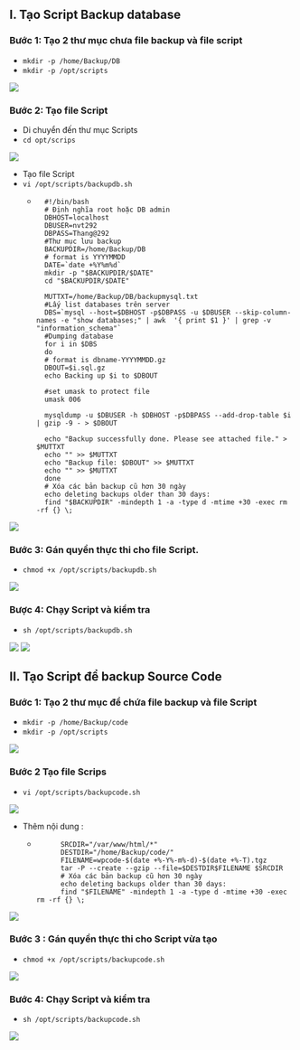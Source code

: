 ## I. Tạo Script Backup database
### Bước 1: Tạo 2 thư mục chưa file backup và file script
- `mkdir -p /home/Backup/DB `
- `mkdir -p /opt/scripts`
<img src="img/bu1.png">

### Bước 2: Tạo file Script
- Di chuyển đến thư mục Scripts
- `cd opt/scrips`
<img src="img/bu2.png">


- Tạo file Script
- `vi /opt/scripts/backupdb.sh`
    + ``` 
        #!/bin/bash
        # Định nghĩa root hoặc DB admin
        DBHOST=localhost
        DBUSER=nvt292
        DBPASS=Thang@292
        #Thư mục lưu backup
        BACKUPDIR=/home/Backup/DB
        # format is YYYYMMDD
        DATE=`date +%Y%m%d`
        mkdir -p "$BACKUPDIR/$DATE"
        cd "$BACKUPDIR/$DATE"

        MUTTXT=/home/Backup/DB/backupmysql.txt
        #Lấy list databases trên server
        DBS=`mysql --host=$DBHOST -p$DBPASS -u $DBUSER --skip-column-names -e "show databases;" | awk  '{ print $1 }' | grep -v "information_schema"`
        #Dumping database
        for i in $DBS
        do
        # format is dbname-YYYYMMDD.gz
        DBOUT=$i.sql.gz
        echo Backing up $i to $DBOUT

        #set umask to protect file
        umask 006

        mysqldump -u $DBUSER -h $DBHOST -p$DBPASS --add-drop-table $i | gzip -9 - > $DBOUT

        echo "Backup successfully done. Please see attached file." > $MUTTXT
        echo "" >> $MUTTXT
        echo "Backup file: $DBOUT" >> $MUTTXT
        echo "" >> $MUTTXT
        done
        # Xóa các bản backup cũ hơn 30 ngày
        echo deleting backups older than 30 days:
        find "$BACKUPDIR" -mindepth 1 -a -type d -mtime +30 -exec rm -rf {} \;

<img src="img/bu3.png">

### Bước 3: Gán quyền thực thi cho file Script.
- `chmod +x /opt/scripts/backupdb.sh`
<img src="img/bu4.png">

### Bược 4: Chạy Script và kiểm tra
- `sh /opt/scripts/backupdb.sh`
<img src="img/bu5.png">
<img src="img/bu6.png">

## II. Tạo Script để backup Source Code

### Bước 1: Tạo 2 thư mục để chứa file backup và file Script
- `mkdir -p /home/Backup/code`
- `mkdir -p /opt/scripts`
<img src="img/co1.png">

### Bước 2 Tạo file Scrips
- `vi /opt/scripts/backupcode.sh`
<img src="img/co2.png">

- Thêm nội dung :
    + ``` #!/bin/bash
            SRCDIR="/var/www/html/*"
            DESTDIR="/home/Backup/code/"
            FILENAME=wpcode-$(date +%-Y%-m%-d)-$(date +%-T).tgz
            tar -P --create --gzip --file=$DESTDIR$FILENAME $SRCDIR
            # Xóa các bản backup cũ hơn 30 ngày
            echo deleting backups older than 30 days:
            find "$FILENAME" -mindepth 1 -a -type d -mtime +30 -exec rm -rf {} \;

<img src="img/co3.png">

### Bước 3 : Gán quyền thực thi cho Script vừa tạo
- `chmod +x /opt/scripts/backupcode.sh`
<img src="img/co4.png">

### Bước 4: Chạy Script và kiểm tra 
- `sh /opt/scripts/backupcode.sh`
<img src="img/co5.png">

